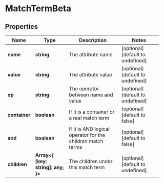 # MatchTermBeta

## Properties

Name | Type | Description | Notes
------------ | ------------- | ------------- | -------------
**name** | **string** | The attribute name | [optional] [default to undefined]
**value** | **string** | The attribute value | [optional] [default to undefined]
**op** | **string** | The operator between name and value | [optional] [default to undefined]
**container** | **boolean** | If it is a container or a real match term | [optional] [default to false]
**and** | **boolean** | If it is AND logical operator for the children match terms | [optional] [default to false]
**children** | **Array&lt;{ [key: string]: any; }&gt;** | The children under this match term | [optional] [default to undefined]

